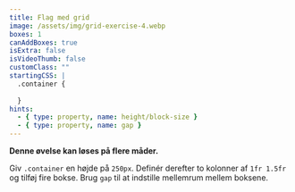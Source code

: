 ```yaml
---
title: Flag med grid
image: /assets/img/grid-exercise-4.webp
boxes: 1
canAddBoxes: true
isExtra: false
isVideoThumb: false
customClass: ""
startingCSS: |
  .container {
    
  }
hints:
  - { type: property, name: height/block-size }
  - { type: property, name: gap }
---
```


**Denne øvelse kan løses på flere måder.**

Giv `.container` en højde på <code data-type="value">250px</code>. Definér derefter to kolonner af <code data-type="value">1fr 1.5fr</code> og tilføj fire bokse. Brug `gap` til at indstille mellemrum mellem boksene.
